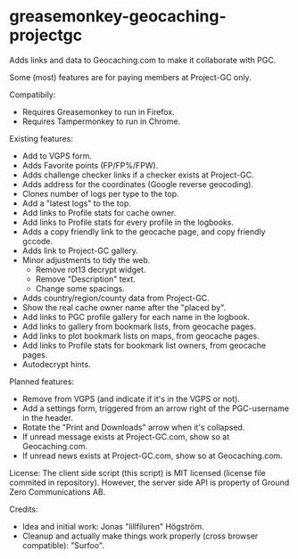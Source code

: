 greasemonkey-geocaching-projectgc
=================================

Adds links and data to Geocaching.com to make it collaborate with PGC.

Some (most) features are for paying members at Project-GC only.

Compatibily:
* Requires Greasemonkey to run in Firefox.
* Requires Tampermonkey to run in Chrome.

Existing features:
* Add to VGPS form.
* Adds Favorite points (FP/FP%/FPW).
* Adds challenge checker links if a checker exists at Project-GC.
* Adds address for the coordinates (Google reverse geocoding).
* Clones number of logs per type to the top.
* Add a "latest logs" to the top.
* Add links to Profile stats for cache owner.
* Add links to Profile stats for every profile in the logbooks.
* Adds a copy friendly link to the geocache page, and copy friendly gccode.
* Adds link to Project-GC gallery.
* Minor adjustments to tidy the web.
  * Remove rot13 decrypt widget.
  * Remove "Description" text.
  * Change some spacings.
* Adds country/region/county data from Project-GC.
* Show the real cache owner name after the "placed by".
* Add links to PGC profile gallery for each name in the logbook.
* Add links to gallery from bookmark lists, from geocache pages.
* Add links to plot bookmark lists on maps, from geocache pages.
* Add links to Profile stats for bookmark list owners, from geocache pages.
* Autodecrypt hints.

Planned features:
* Remove from VGPS (and indicate if it's in the VGPS or not).
* Add a settings form, triggered from an arrow right of the PGC-username in the header.
* Rotate the "Print and Downloads" arrow when it's collapsed.
* If unread message exists at Project-GC.com, show so at Geocaching.com.
* If unread news exists at Project-GC.com, show so at Geocaching.com.

License:
The client side script (this script) is MIT licensed (license file commited in repository). However, the server side API is property of Ground Zero Communications AB.

Credits:
* Idea and initial work: Jonas "lillfiluren" Högström.
* Cleanup and actually make things work properly (cross browser compatible): "Surfoo".
